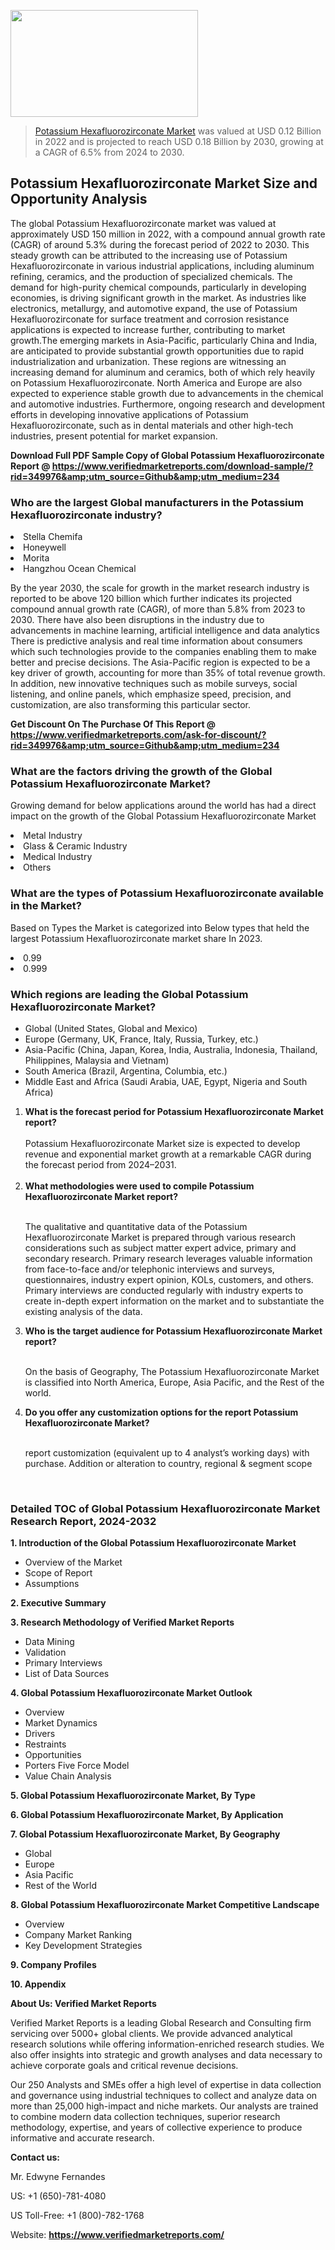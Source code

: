 <img src="https://ffe5etoiles.com/wp-content/uploads/2024/12/MST1-300x171.png" alt="" width="300" height="171" class="alignnone size-medium wp-image-20088" /><blockquote><p><p><a href="https://www.verifiedmarketreports.com/download-sample/?rid=349976&utm_source=Github&utm_medium=234" target="_blank">Potassium Hexafluorozirconate Market</a> was valued at USD 0.12 Billion in 2022 and is projected to reach USD 0.18 Billion by 2030, growing at a CAGR of 6.5% from 2024 to 2030.</p></blockquote><p><h2>Potassium Hexafluorozirconate Market Size and Opportunity Analysis</h2>The global Potassium Hexafluorozirconate market was valued at approximately USD 150 million in 2022, with a compound annual growth rate (CAGR) of around 5.3% during the forecast period of 2022 to 2030. This steady growth can be attributed to the increasing use of Potassium Hexafluorozirconate in various industrial applications, including aluminum refining, ceramics, and the production of specialized chemicals. The demand for high-purity chemical compounds, particularly in developing economies, is driving significant growth in the market. As industries like electronics, metallurgy, and automotive expand, the use of Potassium Hexafluorozirconate for surface treatment and corrosion resistance applications is expected to increase further, contributing to market growth.The emerging markets in Asia-Pacific, particularly China and India, are anticipated to provide substantial growth opportunities due to rapid industrialization and urbanization. These regions are witnessing an increasing demand for aluminum and ceramics, both of which rely heavily on Potassium Hexafluorozirconate. North America and Europe are also expected to experience stable growth due to advancements in the chemical and automotive industries. Furthermore, ongoing research and development efforts in developing innovative applications of Potassium Hexafluorozirconate, such as in dental materials and other high-tech industries, present potential for market expansion.</p><p class=""><strong>Download Full PDF Sample Copy of Global Potassium Hexafluorozirconate Report @ <a href="https://www.verifiedmarketreports.com/download-sample/?rid=349976&amp;utm_source=Github&amp;utm_medium=234" target="_blank">https://www.verifiedmarketreports.com/download-sample/?rid=349976&amp;utm_source=Github&amp;utm_medium=234</a></strong></p><h3 id="" class="">Who are the largest Global manufacturers in the Potassium Hexafluorozirconate industry?</h3><p><li>Stella Chemifa</li><li> Honeywell</li><li> Morita</li><li> Hangzhou Ocean Chemical</li></p><div class=""><div class="" dir="" data-message-author-role="" data-message-id="" data-message-model-slug=""><div class=""><div class=""><div class=""><div class="" dir="" data-message-author-role="" data-message-id="" data-message-model-slug=""><div class=""><div class=""><p>By the year 2030, the scale for growth in the market research industry is reported to be above 120 billion which further indicates its projected compound annual growth rate (CAGR), of more than 5.8% from 2023 to 2030. There have also been disruptions in the industry due to advancements in machine learning, artificial intelligence and data analytics There is predictive analysis and real time information about consumers which such technologies provide to the companies enabling them to make better and precise decisions. The Asia-Pacific region is expected to be a key driver of growth, accounting for more than 35% of total revenue growth. In addition, new innovative techniques such as mobile surveys, social listening, and online panels, which emphasize speed, precision, and customization, are also transforming this particular sector.</p><p><strong>Get Discount On The Purchase Of This Report @&nbsp; <a href="https://www.verifiedmarketreports.com/ask-for-discount/?rid=349976&amp;utm_source=Github&amp;utm_medium=234" target="_blank">https://www.verifiedmarketreports.com/ask-for-discount/?rid=349976&amp;utm_source=Github&amp;utm_medium=234</a></strong></p></div></div></div></div></div></div></div></div><h3 id="" class="">What are the factors driving the growth of the Global Potassium Hexafluorozirconate Market?</h3><p id="" class="">Growing demand for below applications around the world has had a direct impact on the growth of the Global Potassium Hexafluorozirconate Market</p><p id="" class=""><li>Metal Industry</li><li> Glass & Ceramic Industry</li><li> Medical Industry</li><li> Others</li></p><h3 id="" class="">What are the types of Potassium Hexafluorozirconate available in the Market?</h3><p id="" class="">Based on Types the Market is categorized into Below types that held the largest Potassium Hexafluorozirconate market share In 2023.</p><p id="" class=""><li>0.99</li><li> 0.999</li></p><h3 id="" class="">Which regions are leading the Global Potassium Hexafluorozirconate Market?</h3><ul><li>Global (United States, Global and Mexico)</li><li>Europe (Germany, UK, France, Italy, Russia, Turkey, etc.)</li><li>Asia-Pacific (China, Japan, Korea, India, Australia, Indonesia, Thailand, Philippines, Malaysia and Vietnam)</li><li>South America (Brazil, Argentina, Columbia, etc.)</li><li>Middle East and Africa (Saudi Arabia, UAE, Egypt, Nigeria and South Africa)</li></ul><p><ol><li><strong>What is the forecast period for Potassium Hexafluorozirconate Market report?<br /></strong><br /><span data-sheets-root="1" data-sheets-value="{&quot;1&quot;:2,&quot;2&quot;:&quot;XXXX size is expected to develop revenue and exponential market growth at a remarkable CAGR during the forecast period from 2024&ndash;2030.&quot;}" data-sheets-userformat="{&quot;2&quot;:12674,&quot;4&quot;:{&quot;1&quot;:2,&quot;2&quot;:16776960},&quot;10&quot;:2,&quot;11&quot;:0,&quot;15&quot;:&quot;Arial&quot;,&quot;16&quot;:12}">Potassium Hexafluorozirconate Market size is expected to develop revenue and exponential market growth at a remarkable CAGR during the forecast period from 2024&ndash;2031.</span><br /><br /></li><li><strong>What methodologies were used to compile Potassium Hexafluorozirconate Market report?<br /><br /></strong><p>The qualitative and quantitative data of the&nbsp;Potassium Hexafluorozirconate Market is prepared through various research considerations such as subject matter expert advice, primary and secondary research. Primary research leverages valuable information from face-to-face and/or telephonic interviews and surveys, questionnaires, industry expert opinion, KOLs, customers, and others. Primary interviews are conducted regularly with industry experts to create in-depth expert information on the market and to substantiate the existing analysis of the data.&nbsp;</p></li><li><strong>Who is the target audience for Potassium Hexafluorozirconate Market report?<br /><br /></strong><p>On the basis of Geography, The&nbsp;Potassium Hexafluorozirconate Market is classified into North America, Europe, Asia Pacific, and the Rest of the world.</p></li><li><strong>Do you offer any customization options for the report Potassium Hexafluorozirconate Market?<br /><br /></strong><p>report customization (equivalent up to 4 analyst&rsquo;s working days) with purchase. Addition or alteration to country, regional &amp; segment scope</p><p>&nbsp;</p></li></ol></p><h3 id="" class="">Detailed TOC of Global Potassium Hexafluorozirconate Market Research Report, 2024-2032</h3><p id="" class=""><strong>1. Introduction of the Global Potassium Hexafluorozirconate Market</strong></p><ul><li>Overview of the Market</li><li>Scope of Report</li><li>Assumptions</li></ul><p id="" class=""><strong>2. Executive Summary</strong></p><p id="" class=""><strong>3. Research Methodology of&nbsp;Verified Market Reports</strong></p><ul><li>Data Mining</li><li>Validation</li><li>Primary Interviews</li><li>List of Data Sources</li></ul><p id="" class=""><strong>4. Global Potassium Hexafluorozirconate Market Outlook</strong></p><ul><li>Overview</li><li>Market Dynamics</li><li>Drivers</li><li>Restraints</li><li>Opportunities</li><li>Porters Five Force Model</li><li>Value Chain Analysis</li></ul><p id="" class=""><strong>5. Global Potassium Hexafluorozirconate Market, By&nbsp;Type</strong></p><p id="" class=""><strong>6. Global Potassium Hexafluorozirconate Market, By Application</strong></p><p id="" class=""><strong>7. Global Potassium Hexafluorozirconate Market, By Geography</strong></p><ul><li>Global</li><li>Europe</li><li>Asia Pacific</li><li>Rest of the World</li></ul><p id="" class=""><strong>8. Global Potassium Hexafluorozirconate Market Competitive Landscape</strong></p><ul><li>Overview</li><li>Company Market Ranking</li><li>Key Development Strategies</li></ul><p id="" class=""><strong>9. Company Profiles</strong></p><p id="" class=""><strong>10. Appendix</strong></p><p id="" class=""><strong>About Us: Verified Market Reports</strong></p><p id="" class="">Verified Market Reports is a leading Global Research and Consulting firm servicing over 5000+ global clients. We provide advanced analytical research solutions while offering information-enriched research studies. We also offer insights into strategic and growth analyses and data necessary to achieve corporate goals and critical revenue decisions.</p><p id="" class="">Our 250 Analysts and SMEs offer a high level of expertise in data collection and governance using industrial techniques to collect and analyze data on more than 25,000 high-impact and niche markets. Our analysts are trained to combine modern data collection techniques, superior research methodology, expertise, and years of collective experience to produce informative and accurate research.</p><p id="" class=""><strong>Contact us:</strong></p><p id="" class="">Mr. Edwyne Fernandes</p><p id="" class="">US: +1 (650)-781-4080</p><p id="" class="">US Toll-Free: +1 (800)-782-1768</p><p id="" class="">Website: <a target="" data-test-app-aware-link=""><strong>https://www.verifiedmarketreports.com/</strong></a></p>
